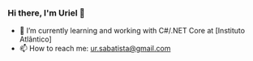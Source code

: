 ### Hi there, I'm Uriel 👋

- 🔭 I’m currently learning and working with C#/.NET Core at [Instituto Atlântico]
- 📫 How to reach me: <ur.sabatista@gmail.com>
